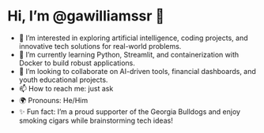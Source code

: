 # Hi, I’m @gawilliamssr 👋

- 👀 I’m interested in exploring artificial intelligence, coding projects, and innovative tech solutions for real-world problems.
- 🌱 I’m currently learning Python, Streamlit, and containerization with Docker to build robust applications.
- 🤝 I’m looking to collaborate on AI-driven tools, financial dashboards, and youth educational projects.
- 📫 How to reach me: just ask
- 🌍 Pronouns: He/Him
- ✨ Fun fact: I’m a proud supporter of the Georgia Bulldogs and enjoy smoking cigars while brainstorming tech ideas!

<!---
gawilliamssr/gawilliamssr is a ✨ special ✨ repository because its `README.md` (this file) appears on your GitHub profile.
You can click the Preview link to take a look at your changes.
--->
